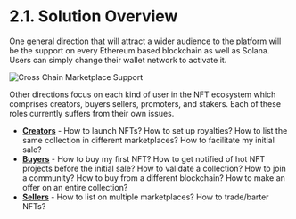 # 2.1. Solution Overview

One general direction that will attract a wider audience to the platform will be the support on every Ethereum based blockchain as well as Solana. Users can simply change their wallet network to activate it.

![Cross Chain Marketplace Support](https://user-images.githubusercontent.com/120378/154843833-21ea3131-4b87-46f0-99bb-64e863868a4d.png)

Other directions focus on each kind of user in the NFT ecosystem which comprises creators, buyers sellers, promoters, and stakers. Each of these roles currently suffers from their own issues.

* [**Creators**](./2.2.-for-creators.md) - How to launch NFTs? How to set up royalties? How to list the same collection in different marketplaces? How to facilitate my initial sale?
* [**Buyers**](./2.3.-for-buyers-and-sellers.md) - How to buy my first NFT? How to get notified of hot NFT projects before the initial sale? How to validate a collection? How to join a community? How to buy from a different blockchain? How to make an offer on an entire collection?
* [**Sellers**](./2.3.-for-buyers-and-sellers.md) - How to list on multiple marketplaces? How to trade/barter NFTs?




